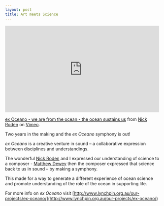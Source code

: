 ```yaml
---
layout: post
title: Art meets Science
---
```

<iframe src="https://player.vimeo.com/video/80873449" width="500" height="281" frameborder="0" webkitallowfullscreen mozallowfullscreen allowfullscreen></iframe> <p><a href="https://vimeo.com/80873449">ex Oceano - we are from the ocean - the ocean sustains us</a> from <a href="https://vimeo.com/nickroden">Nick Roden</a> on <a href="https://vimeo.com">Vimeo</a>.</p>

Two years in the making and the *ex Oceano* symphony is out!

*ex Oceano* is a creative venture in sound – a collaborative expression between disciplines and understandings.

The wonderful [Nick Roden](https://twitter.com/nickproden) and I expressed our understanding of science to a composer - [Matthew Dewey](http://www.lynchpin.org.au/our-projects/ex-oceano/about-the-composer/) then the composer expressed that science back to us in sound – by making a symphony.

This made for a way to generate a different experience of ocean science and promote understanding of the role of the ocean in supporting life.

For more info on *ex Oceano* visit [http://www.lynchpin.org.au/our-projects/ex-oceano/](http://www.lynchpin.org.au/our-projects/ex-oceano/)
